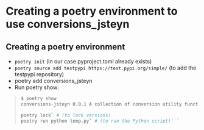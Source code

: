 # Creating a poetry environment to use conversions_jsteyn


## Creating a poetry environment
- `poetry init` (in our case pyproject.toml already exists)
- `poetry source add testpypi https://test.pypi.org/simple/` (to add the testpypi repository)
- poetry add conversions_jsteyn
- Run poetry show:
> ``` bash
> $ poetry show
> conversions-jsteyn 0.0.1 A collection of conversion utility functions
> 
> poetry lock` # (to lock versions)
> poetry run python temp.py` # (to run the Python script)```
